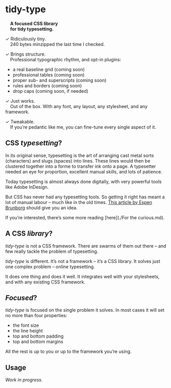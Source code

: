 tidy-type
=========

  **A focused CSS library**  
  **for tidy typesetting.**

✓ Ridiculously tiny.  
  240 bytes minzipped the last time I checked.

✓ Brings structure.  
  Professional typographic rhythm, and opt-in plugins:

* a real baseline grid (coming soon)
* professional tables (coming soon)
* proper sub- and superscripts (coming soon)
* rules and borders (coming soon)
* drop caps (coming soon, if needed)

✓ Just works.  
  Out of the box. With any font, any layout, any stylesheet, and any framework.

✓ Tweakable.  
  If you’re pedantic like me, you can fine-tune every single aspect of it.




CSS *typesetting*?
------------------

In its original sense, typesetting is the art of arranging cast metal sorts (characters) and slugs (spaces) into lines. These lines would then be clustered together into a forme to transfer ink onto a page. A typesetter needed an eye for proportion, excellent manual skills, and lots of patience.

Today typesetting is almost always done digitally, with very powerful tools like Adobe InDesign.

But CSS has never had any typesetting tools. So getting it right has meant a lot of manual labour – much like in the old times. [This article by Espen Brunborg][1] should give you an idea.

If you’re interested, there’s some more reading [here](./For the curious.md).

[1]: http://www.smashingmagazine.com/2012/12/17/css-baseline-the-good-the-bad-and-the-ugly/  "CSS Baseline: The Good, The Bad And The Ugly"




A CSS *library*?
----------------

*tidy-type* is not a CSS framework. There are swarms of them out there – and few really tackle the problem of typesetting.

*tidy-type* is different. It’s not a framework – it’s a CSS library. It solves just one complex problem – online typesetting.

It does one thing and does it well. It integrates well with your stylesheets, and with any existing CSS framework.




*Focused*?
--------

*tidy-type* is focused on the single problem it solves. In most cases it will set no more than four properties:

* the font size
* the line height
* top and bottom padding
* top and bottom margins

All the rest is up to you or up to the framework you’re using.




Usage
-----

_Work in progress._
